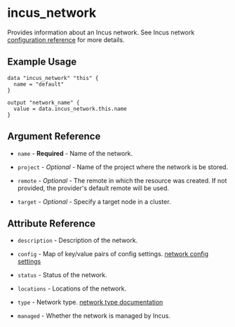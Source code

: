 # incus_network

Provides information about an Incus network.
See Incus network [configuration reference](https://linuxcontainers.org/incus/docs/main/explanation/networks/) for more details.

## Example Usage

```hcl
data "incus_network" "this" {
  name = "default"
}

output "network_name" {
  value = data.incus_network.this.name
}
```

## Argument Reference

* `name` - **Required** - Name of the network.

* `project` - *Optional* - Name of the project where the network is be stored.

* `remote` - *Optional* - The remote in which the resource was created. If
  not provided, the provider's default remote will be used.

* `target` - *Optional* - Specify a target node in a cluster.

## Attribute Reference

* `description` - Description of the network.

* `config` - Map of key/value pairs of config settings.
  [network config settings](https://linuxcontainers.org/incus/docs/main/howto/network_create/#network-types)

* `status` - Status of the network.

* `locations` - Locations of the network.

* `type` - Network type.
  [network type documentation](https://linuxcontainers.org/incus/docs/main/howto/network_create/#network-types)

* `managed` - Whether the network is managed by Incus.

